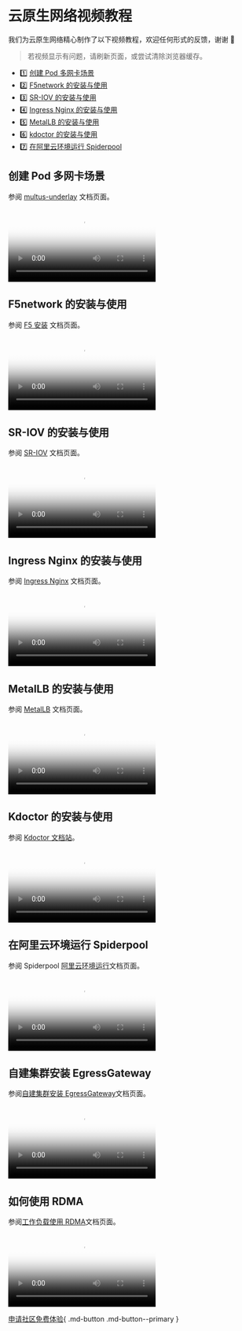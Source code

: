 # 云原生网络视频教程

我们为云原生网络精心制作了以下视频教程，欢迎任何形式的反馈，谢谢 🙏

> 若视频显示有问题，请刷新页面，或尝试清除浏览器缓存。

<div class="grid cards" markdown>

- :one: [创建 Pod 多网卡场景](#pod)
- :two: [F5network 的安装与使用](#f5network)
- :three: [SR-IOV 的安装与使用](#sr-iov)
- :four: [Ingress Nginx 的安装与使用](#ingress-nginx)
- :five: [MetalLB 的安装与使用](#metallb)
- :six: [kdoctor 的安装与使用](#kdoctor)
- :seven: [在阿里云环境运行 Spiderpool](#spiderpool)

</div>

## 创建 Pod 多网卡场景

参阅 [multus-underlay](../network/modules/multus-underlay/index.md) 文档页面。

<div class="responsive-video-container">
<video controls src="https://harbor-test2.cn-sh2.ufileos.com/docs/videos/pod-cnis.mp4" preload="metadata" poster="images/net-cnis.png"></video>
</div>

## F5network 的安装与使用

参阅 [F5 安装](../network/modules/f5networks/install.md) 文档页面。

<div class="responsive-video-container">
<video controls src="https://harbor-test2.cn-sh2.ufileos.com/docs/videos/f5network.mp4" preload="metadata" poster="images/net-f5.png"></video>
</div>

## SR-IOV 的安装与使用

参阅 [SR-IOV](../network/modules/multus-underlay/sriov.md) 文档页面。

<div class="responsive-video-container">
<video controls src="https://harbor-test2.cn-sh2.ufileos.com/docs/videos/SR-IOV.mp4" preload="metadata" poster="images/net-sriov.png"></video>
</div>

## Ingress Nginx 的安装与使用

参阅 [Ingress Nginx](../network/modules/ingress-nginx/index.md) 文档页面。

<div class="responsive-video-container">
<video controls src="https://harbor-test2.cn-sh2.ufileos.com/docs/videos/ingress-nginx.mp4" preload="metadata" poster="images/net-nginx.png"></video>
</div>

## MetalLB 的安装与使用

参阅 [MetalLB](../network/modules/metallb/index.md) 文档页面。

<div class="responsive-video-container">
<video controls src="https://harbor-test2.cn-sh2.ufileos.com/docs/videos/MetalLB.mp4" preload="metadata" poster="images/net-metallb.png"></video>
</div>

## Kdoctor 的安装与使用

参阅 [Kdoctor 文档站](https://kdoctor-io.github.io/kdoctor/v0.1/)。

<div class="responsive-video-container">
<video controls src="https://harbor-test2.cn-sh2.ufileos.com/docs/videos/kdoctor.mp4" preload="metadata" poster="images/net-kdoctor.jpg"></video>
</div>

## 在阿里云环境运行 Spiderpool

参阅 Spiderpool [阿里云环境运行](https://docs.daocloud.io/network/modules/spiderpool/alibabacloud.html)文档页面。

<div class="responsive-video-container">
<video controls src="https://harbor-test2.cn-sh2.ufileos.com/docs/videos/alicloud.mp4" preload="metadata" poster="images/net-spiderpool.jpeg"></video>
</div>

## 自建集群安装 EgressGateway

参阅[自建集群安装 EgressGateway](https://spidernet-io.github.io/egressgateway/dev/zh/usage/Install/#egressgateway_1)文档页面。

<div class="responsive-video-container">
<video controls src="https://harbor-test2.cn-sh2.ufileos.com/docs/videos/egress-gw.mp4" preload="metadata" poster="images/egress.jpg"></video>
</div>

## 如何使用 RDMA

参阅[工作负载使用 RDMA](../network/modules/spiderpool/userdma.md)文档页面。

<div class="responsive-video-container">
<video controls src="https://harbor-test2.cn-sh2.ufileos.com/docs/videos/rdma.mp4" preload="metadata" poster="images/rdma.jpg"></video>
</div>

[申请社区免费体验](../dce/license0.md){ .md-button .md-button--primary }
